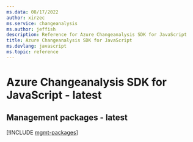 ```yaml
---
ms.data: 08/17/2022
author: xirzec
ms.service: changeanalysis
ms.author: jeffish
description: Reference for Azure Changeanalysis SDK for JavaScript
title: Azure Changeanalysis SDK for JavaScript
ms.devlang: javascript
ms.topic: reference
---
```

# Azure Changeanalysis SDK for JavaScript - latest

## Management packages - latest
[!INCLUDE [mgmt-packages](changeanalysis-mgmt-index.md)]